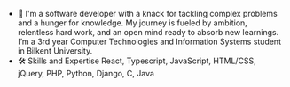 - 👋 I'm a software developer with a knack for tackling complex problems and a hunger for knowledge. My journey is fueled by ambition, relentless hard work, and an open mind ready to absorb new learnings. I’m a 3rd year Computer Technologies and Information Systems student in Bilkent University.
- 🛠 Skills and Expertise
React, Typescript, JavaScript, HTML/CSS, jQuery, PHP, Python, Django, C, Java

<!---
busecogen/busecogen is a ✨ special ✨ repository because its `README.md` (this file) appears on your GitHub profile.
You can click the Preview link to take a look at your changes.
--->
